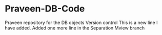 # Praveen-DB-Code
Praveen repository for the DB objects Version control
This is a new line I have added.
Added one more line in the Separation Mview branch
